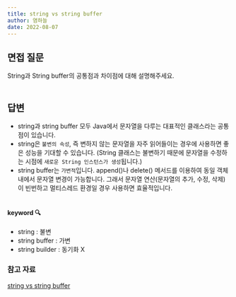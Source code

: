 ```yaml
---
title: string vs string buffer
author: 염하늘
date: 2022-08-07
---
```


## 면접 질문

String과 String buffer의 공통점과 차이점에 대해 설명해주세요.
<br></br>

## 답변
* string과 string buffer 모두 Java에서 문자열을 다루는 대표적인 클래스라는 공통점이 있습니다. <br />
* string은 `불변의 속성`, 즉 변하지 않는 문자열을 자주 읽어들이는 경우에 사용하면 좋은 성능을 기대할 수 있습니다. (String 클래스는 불변하기 때문에 문자열을 수정하는 시점에 `새로운 String 인스턴스가 생성`됩니다.)<br />
* string buffer는 `가변적`입니다. append()나 delete() 메서드를 이용하여 동일 객체 내에서 문자열 변경이 가능합니다. 그래서 문자열 연산(문자열의 추가, 수정, 삭제)이 빈번하고 멀티스레드 환경일 경우 사용하면 효율적입니다.
<br><br />

#### keyword 🔍
* string : 불변<br/>
* string buffer : 가변<br/>
* string builder : 동기화 X

### 참고 자료
[string vs string buffer](https://ifuwanna.tistory.com/221)
